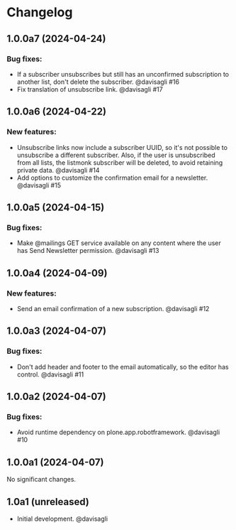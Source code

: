# Changelog

<!--
   You should *NOT* be adding new change log entries to this file.
   You should create a file in the news directory instead.
   For helpful instructions, please see:
   https://github.com/plone/plone.releaser/blob/master/ADD-A-NEWS-ITEM.rst
-->

<!-- towncrier release notes start -->

## 1.0.0a7 (2024-04-24)


### Bug fixes:

- If a subscriber unsubscribes but still has an unconfirmed subscription to another list, don't delete the subscriber. @davisagli #16
- Fix translation of unsubscribe link. @davisagli #17

## 1.0.0a6 (2024-04-22)


### New features:

- Unsubscribe links now include a subscriber UUID, so it's not possible to unsubscribe a different subscriber.
  Also, if the user is unsubscribed from all lists, the listmonk subscriber will be deleted, to avoid retaining private data. @davisagli #14
- Add options to customize the confirmation email for a newsletter. @davisagli #15

## 1.0.0a5 (2024-04-15)


### Bug fixes:

- Make @mailings GET service available on any content where the user has Send Newsletter permission. @davisagli #13

## 1.0.0a4 (2024-04-09)


### New features:

- Send an email confirmation of a new subscription. @davisagli #12

## 1.0.0a3 (2024-04-07)


### Bug fixes:

- Don't add header and footer to the email automatically, so the editor has control. @davisagli #11

## 1.0.0a2 (2024-04-07)


### Bug fixes:

- Avoid runtime dependency on plone.app.robotframework. @davisagli #10

## 1.0.0a1 (2024-04-07)

No significant changes.


## 1.0a1 (unreleased)

- Initial development. @davisagli
